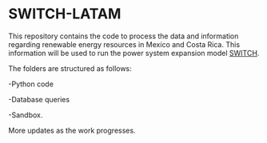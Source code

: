 # SWITCH-LATAM

This repository contains the code to process the data and information regarding renewable 
energy resources in Mexico and Costa Rica. This information will be used to run the power
system expansion model [SWITCH](https://rael.berkeley.edu/project/switch/). 

The folders are structured as follows: 

-Python code

-Database queries 

-Sandbox. 

More updates as the work progresses.
